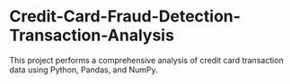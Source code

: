 # Credit-Card-Fraud-Detection-Transaction-Analysis
This project performs a comprehensive analysis of credit card transaction data using Python, Pandas, and NumPy.
